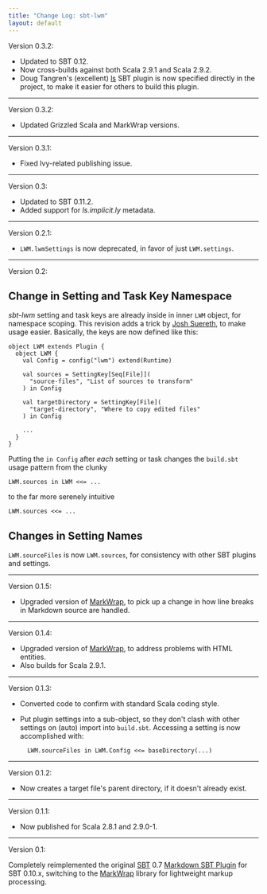 ```yaml
---
title: "Change Log: sbt-lwm"
layout: default
---
```


Version 0.3.2:

* Updated to SBT 0.12.
* Now cross-builds against both Scala 2.9.1 and Scala 2.9.2.
* Doug Tangren's (excellent) [ls](http://ls.implicit.ly/) SBT plugin is now
  specified directly in the project, to make it easier for others to build
  this plugin.

----

Version 0.3.2:

* Updated Grizzled Scala and MarkWrap versions.

----

Version 0.3.1:

* Fixed Ivy-related publishing issue.

----

Version 0.3:

* Updated to SBT 0.11.2.
* Added support for *ls.implicit.ly* metadata.

----

Version 0.2.1:

* `LWM.lwmSettings` is now deprecated, in favor of just `LWM.settings`.

----

Version 0.2:

## Change in Setting and Task Key Namespace

*sbt-lwm* setting and task keys are already inside in inner `LWM` object,
for namespace scoping. This revision adds a trick by [Josh Suereth][], to make
usage easier. Basically, the keys are now defined like this:

    object LWM extends Plugin {
      object LWM {
        val Config = config("lwm") extend(Runtime)

        val sources = SettingKey[Seq[File]](
          "source-files", "List of sources to transform"
        ) in Config
    
        val targetDirectory = SettingKey[File](
          "target-directory", "Where to copy edited files"
        ) in Config

        ...
      }
    }

Putting the `in Config` after *each* setting or task changes the `build.sbt`
usage pattern from the clunky

    LWM.sources in LWM <<= ...

to the far more serenely intuitive

    LWM.sources <<= ...

[Josh Suereth]: http://suereth.blogspot.com/

## Changes in Setting Names

`LWM.sourceFiles` is now `LWM.sources`, for consistency with other SBT plugins
and settings.

----

Version 0.1.5:

* Upgraded version of [MarkWrap][], to pick up a change in how line breaks
  in Markdown source are handled.

----

Version 0.1.4:

* Upgraded version of [MarkWrap][], to address problems with HTML entities.
* Also builds for Scala 2.9.1.

[MarkWrap]: http://software.clapper.org/markwrap/

----

Version 0.1.3:

* Converted code to confirm with standard Scala coding style.

* Put plugin settings into a sub-object, so they don't clash with
  other settings on (auto) import into `build.sbt`. Accessing a setting
  is now accomplished with:

        LWM.sourceFiles in LWM.Config <<= baseDirectory(...)

----

Version 0.1.2:

* Now creates a target file's parent directory, if it doesn't already exist.

----

Version 0.1.1:

* Now published for Scala 2.8.1 and 2.9.0-1.

----

Version 0.1:

Completely reimplemented the original [SBT][] 0.7
[Markdown SBT Plugin][] for SBT 0.10.x, switching to the
[MarkWrap][] library for lightweight markup processing.

[MarkWrap]: http://software.clapper.org/markwrap/
[Markdown SBT Plugin]: http://software.clapper.org/sbt-plugins/markdown.html
[SBT]: https://github.com/harrah/xsbt
